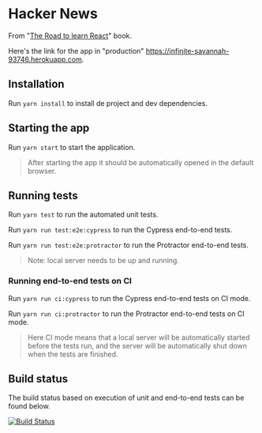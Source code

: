 # Hacker News

From "[The Road to learn React](https://leanpub.com/the-road-to-learn-react)" book.

Here's the link for the app in "production" https://infinite-savannah-93746.herokuapp.com.

## Installation

Run `yarn install` to install de project and dev dependencies.

## Starting the app

Run `yarn start` to start the application.

> After starting the app it should be automatically opened in the default browser.

## Running tests

Run `yarn test` to run the automated unit tests.

Run `yarn run test:e2e:cypress` to run the Cypress end-to-end tests.

Run `yarn run test:e2e:protractor` to run the Protractor end-to-end tests.

> Note: local server needs to be up and running.

### Running end-to-end tests on CI

Run `yarn run ci:cypress` to run the Cypress end-to-end tests on CI mode.

Run `yarn run ci:protractor` to run the Protractor end-to-end tests on CI mode.

> Here CI mode means that a local server will be automatically started before the tests run, and the server will be automatically shut down when the tests are finished.

## Build status

The build status based on execution of unit and end-to-end tests can be found below.

[![Build Status](https://semaphoreci.com/api/v1/wlsf82/hackernews/branches/master/badge.svg)](https://semaphoreci.com/wlsf82/hackernews)
